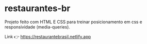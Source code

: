 # restaurantes-br
Projeto feito com HTML E CSS para treinar posicionamento em css e responsividade (media-queries).

Link :point_right: https://restaurantebrasil.netlify.app
